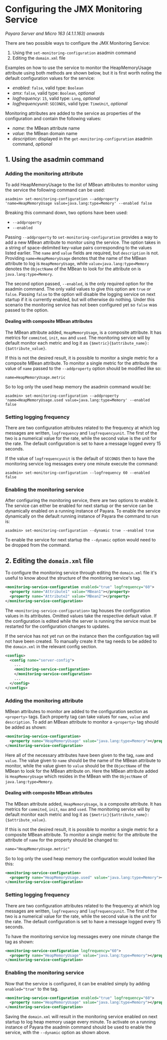 # Configuring the JMX Monitoring Service
_Payara Server and Micro 163 (4.1.1.163) onwards_

There are two possible ways to configure the JMX Monitoring Service:

1. Using the `set-monitoring-configuration` asadmin command
2. Editing the `domain.xml` file

Examples on how to use the service to monitor the HeapMemoryUsage attribute using both methods are shown below, but it is first worth noting the default configuration values for the service:

* _enabled_: `false`, valid type: `Boolean`
* _amx_: `false`, valid type: `Boolean`, _optional_
* _logfrequency_: `15`, valid type: `Long`, _optional_
* _logfrequencyunit_: `SECONDS`, valid type: `TimeUnit`, _optional_

Monitoring attributes are added to the service as properties of the configuration and contain the following values:

* _name_: the MBean attribute name
* _value_: the MBean domain name
* _description_: displayed in the `get-monitoring-configuration` asadmin command, *optional*

## 1. Using the asadmin command

### Adding the monitoring attribute

To add HeapMemoryUsage to the list of MBean attributes to monitor using the service the following command can be used:

```shell
asadmin> set-monitoring-configuration --addproperty 'name=HeapMemoryUsage value=java.lang:type=Memory' --enabled false
```

Breaking this command down, two options have been used:

* `--addproperty`
* `--enabled`

Passing `--addproperty` to `set-monitoring-configuration` provides a way to add a new MBean attribute to monitor using the service. The option takes in a string of space-delimited key-value pairs corresponding to the values listed earlier. The `name` and `value` fields are required, but `description` is not. Providing `name=HeapMemoryUsage` denotes that the name of the MBean attribute to log is `HeapMemoryUsage`, while `value=java.lang:type=Memory` denotes the `ObjectName` of the MBean to look for the attribute on is `java.lang:type=Memory`.

The second option passed, `--enabled`, is the only required option for the asadmin command. The only valid values to give this option are `true` or `false`. Passing `false` to the option will disable the logging service on next startup if it is currently enabled, but will otherwise do nothing. Under this scenario the monitoring service has not been configured yet so `false` was passed to the option.

#### Dealing with composite MBean attributes

The MBean attribute added, `HeapMemoryUsage`, is a composite attribute. It has metrics for `commited`, `init`, `max` and `used`. The monitoring service will by default monitor each metric and log it as `{$metric}{$attribute_name}:{$attribute_value}`.

If this is not the desired result, it is possible to monitor a single metric for a composite MBean attribute. To monitor a single metric for the attribute the value of `name` passed to the `--addproperty` option should be modified like so:

```shell
name=HeapMemoryUsage.metric
```

So to log only the used heap memory the asadmin command would be:

```shell
asadmin> set-monitoring-configuration --addproperty 'name=HeapMemoryUsage.used value=java.lang:type=Memory' --enabled false
```

### Setting logging frequency

There are two configuration attributes related to the frequency at which log messages are written, `logfrequency` and `logfrequencyunit`. The first of the two is a numerical value for the rate, while the second value is the unit for the rate. The default configuration is set to have a message logged every 15 seconds.

If the value of `logfrequencyunit` is the default of `SECONDS` then to have the monitoring service log messages every one minute execute the command:

```shell
asadmin> set-monitoring-configuration --logfrequency 60 --enabled false
```

### Enabling the monitoring service

After configuring the monitoring service, there are two options to enable it. The service can either be enabled for next startup or the service can be dynamically enabled on a running instance of Payara. To enable the service dynamically on the default running instance of Payara the command to run is:

```shell
asadmin> set-monitoring-configuration --dynamic true --enabled true
```

To enable the service for next startup the `--dynamic` option would need to be dropped from the command.

## 2. Editing the `domain.xml` file

To configure the monitoring service through editing the `domain.xml` file it's useful to know about the structure of the monitoring service's tag.

```xml
<monitoring-service-configuration enabled="true" logfrequency="60">
  <property name="Attribute1" value="MBean1"></property>
  <property name="Attribute2" value="MBean2"></property>
</monitoring-service-configuration>
```

The `<monitoring-service-configuration>` tag houses the configuration values in its attributes. Omitted values take the respective default value. If the configuration is edited while the server is running the service must be restarted for the configuration changes to updates.

If the service has not yet run on the instance then the configuration tag will not have been created. To manually create it the tag needs to be added to the `domain.xml` in the relevant config section.

```xml
<configs>
  <config name="server-config">
    ...
    <monitoring-service-configuration>
    </monitoring-service-configuration>
    ...
  </config>
</configs>
```

### Adding the monitoring attribute

MBean attributes to monitor are added to the configuration section as `<property>` tags. Each property tag can take values for `name`, `value` and `description`. To add an MBean attribute to monitor a `<property>` tag should be added as shown:

```xml
<monitoring-service-configuration>
  <property name="HeapMemoryUsage" value="java.lang:type=Memory"></property>
</monitoring-service-configuration>
```

Here all of the necessary attributes have been given to the tag, `name` and `value`. The value given to `name` should be the name of the MBean attribute to monitor, while the value given to `value` should be the `ObjectName` of the MBean to look for the MBean attribute on. Here the MBean attribute added is `HeapMemoryUsage` which resides in the MBean with the `ObjectName` of `java.lang:type=Memory`.

#### Dealing with composite MBean attributes

The MBean attribute added, `HeapMemoryUsage`, is a composite attribute. It has metrics for `commited`, `init`, `max` and `used`. The monitoring service will by default monitor each metric and log it as `{$metric}{$attribute_name}:{$attribute_value}`.

If this is not the desired result, it is possible to monitor a single metric for a composite MBean attribute. To monitor a single metric for the attribute the attribute of `name` for the property should be changed to:

```xml
name="HeapMemoryUsage.metric"
```

So to log only the used heap memory the configuration would looked like this:

```xml
<monitoring-service-configuration>
  <property name="HeapMemoryUsage.used" value="java.lang:type=Memory"></property>
</monitoring-service-configuration>
```

### Setting logging frequency

There are two configuration attributes related to the frequency at which log messages are written, `logfrequency` and `logfrequencyunit`. The first of the two is a numerical value for the rate, while the second value is the unit for the rate. The default configuration is set to have a message logged every 15 seconds.

To have the monitoring service log messages every one minute change the tag as shown:

```xml
<monitoring-service-configuration logfrequency="60">
  <property name="HeapMemoryUsage" value="java.lang:type=Memory"></property>
</monitoring-service-configuration>
```

### Enabling the monitoring service

Now that the service is configured, it can be enabled simply by adding `enabled="true"` to the tag.

```xml
<monitoring-service-configuration enabled="true" logfrequency="60">
  <property name="HeapMemoryUsage" value="java.lang:type=Memory"></property>
</monitoring-service-configuration>
```

Saving the `domain.xml` will result in the monitoring service enabled on next startup to log heap memory usage every minute. To activate on a running instance of Payara the asadmin command should be used to enable the service, with the `--dynamic` option as shown above.

